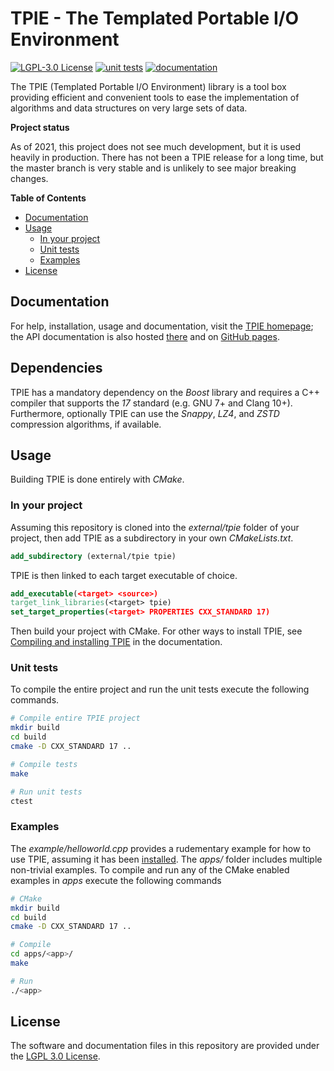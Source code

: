 # TPIE - The Templated Portable I/O Environment

[![LGPL-3.0 License](https://img.shields.io/badge/license-LGPL%203.0-blue.svg)](COPYING.md)
[![unit tests](https://github.com/thomasmoelhave/tpie/actions/workflows/unit_test.yml/badge.svg)](https://github.com/thomasmoelhave/tpie/actions/workflows/unit_test.yml)
[![documentation](https://github.com/thomasmoelhave/tpie/actions/workflows/doxygen.yml/badge.svg)](https://thomasmoelhave.github.io/tpie)

The TPIE (Templated Portable I/O Environment) library is a tool box providing
efficient and convenient tools to ease the implementation of algorithms and data
structures on very large sets of data.

**Project status**

As of 2021, this project does not see much development, but it is used heavily
in production. There has not been a TPIE release for a long time, but the master
branch is very stable and is unlikely to see major breaking changes.

<!-- markdown-toc start - Don't edit this section. Run M-x markdown-toc-refresh-toc -->
**Table of Contents**

- [Documentation](#documentation)
- [Usage](#usage)
    - [In your project](#in-your-project)
    - [Unit tests](#unit-tests)
    - [Examples](#examples)
- [License](#license)
<!-- markdown-toc end -->

## Documentation

For help, installation, usage and documentation, visit the
[TPIE homepage](http://www.madalgo.au.dk/tpie/); the API documentation is also
hosted [there](http://www.madalgo.au.dk/tpie/doc/) and on
[GitHub pages](http://www.thomasmoelhave.github.io/tpie).

## Dependencies

TPIE has a mandatory dependency on the _Boost_ library and requires a C++
compiler that supports the _17_ standard (e.g. GNU 7+ and Clang 10+).
Furthermore, optionally TPIE can use the _Snappy_, _LZ4_, and _ZSTD_
compression algorithms, if available.

## Usage
Building TPIE is done entirely with _CMake_.

### In your project

Assuming this repository is cloned into the _external/tpie_ folder of your
project, then add TPIE as a subdirectory in your own _CMakeLists.txt_.

```cmake
add_subdirectory (external/tpie tpie)
```

TPIE is then linked to each target executable of choice.

```cmake
add_executable(<target> <source>)
target_link_libraries(<target> tpie)
set_target_properties(<target> PROPERTIES CXX_STANDARD 17)
```

Then build your project with CMake. For other ways to install TPIE, see
[Compiling and installing TPIE](https://thomasmoelhave.github.io/tpie/setup.html)
in the documentation.

### Unit tests

To compile the entire project and run the unit tests execute the following
commands.

```bash
# Compile entire TPIE project
mkdir build
cd build
cmake -D CXX_STANDARD 17 ..

# Compile tests
make

# Run unit tests
ctest
```

### Examples

The _example/helloworld.cpp_ provides a rudementary example for how to use TPIE,
assuming it has been
[installed](https://thomasmoelhave.github.io/tpie/setup.html). The _apps/_
folder includes multiple non-trivial examples. To compile and run any of the
CMake enabled examples in _apps_ execute the following commands

```bash
# CMake
mkdir build
cd build
cmake -D CXX_STANDARD 17 ..

# Compile
cd apps/<app>/
make

# Run
./<app>
```


## License
The software and documentation files in this repository are provided under the
[LGPL 3.0 License](/COPYING.LESSER.md).

